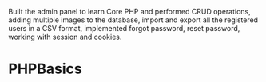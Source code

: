 Built the admin panel to learn Core PHP and performed CRUD operations, adding multiple images to the database, import and export all the registered users in a CSV format, implemented forgot password, reset password, working with session and cookies.
# PHPBasics

